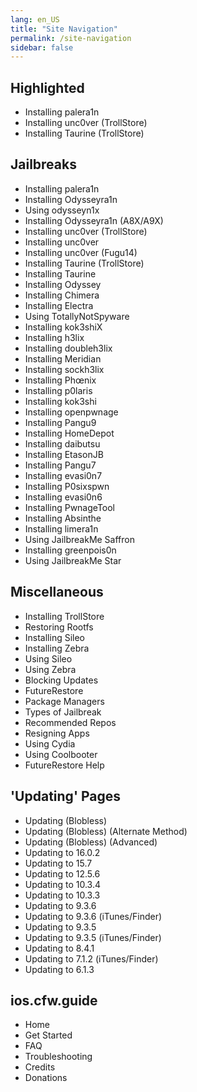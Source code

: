 ```yaml
---
lang: en_US
title: "Site Navigation"
permalink: /site-navigation
sidebar: false
---
```


## Highlighted

-   <router-link to="/installing-palera1n">Installing palera1n</router-link>
-   <router-link to="/installing-unc0ver-trollstore">Installing unc0ver (TrollStore)</router-link>
-   <router-link to="/installing-taurine-trollstore">Installing Taurine (TrollStore)</router-link>

## Jailbreaks

-   <router-link to="/installing-palera1n">Installing palera1n</router-link>
-   <router-link to="/installing-odysseyra1n">Installing Odysseyra1n</router-link>
-   <router-link to="/using-odysseyn1x">Using odysseyn1x</router-link>
-   <router-link to="/installing-odysseyra1n-a8x-a9x">Installing Odysseyra1n (A8X/A9X)</router-link>
-   <router-link to="/installing-unc0ver-trollstore">Installing unc0ver (TrollStore)</router-link>
-   <router-link to="/installing-unc0ver">Installing unc0ver</router-link>
-   <router-link to="/installing-unc0ver-fugu14">Installing unc0ver (Fugu14)</router-link>
-   <router-link to="/installing-taurine-trollstore">Installing Taurine (TrollStore)</router-link>
-   <router-link to="/installing-taurine">Installing Taurine</router-link>
-   <router-link to="/installing-odyssey">Installing Odyssey</router-link>
-   <router-link to="/installing-chimera">Installing Chimera</router-link>
-   <router-link to="/installing-electra">Installing Electra</router-link>
-   <router-link to="/using-tns">Using TotallyNotSpyware</router-link>
-   <router-link to="/installing-kok3shiX">Installing kok3shiX</router-link>
-   <router-link to="/installing-h3lix">Installing h3lix</router-link>
-   <router-link to="/installing-doubleh3lix-(ipa)">Installing doubleh3lix</router-link>
-   <router-link to="/installing-meridian-ipa">Installing Meridian</router-link>
-   <router-link to="/installing-sockh3lix">Installing sockh3lix</router-link>
-   <router-link to="/installing-phoenix">Installing Phœnix</router-link>
-   <router-link to="/installing-p0laris">Installing p0laris</router-link>
-   <router-link to="/installing-kok3shi">Installing kok3shi</router-link>
-   <router-link to="/installing-openpwnage">Installing openpwnage</router-link>
-   <router-link to="/installing-pangu933">Installing Pangu9</router-link>
-   <router-link to="/installing-homedepot">Installing HomeDepot</router-link>
-   <router-link to="/installing-daibutsu">Installing daibutsu</router-link>
-   <router-link to="/installing-etasonjb">Installing EtasonJB</router-link>
-   <router-link to="/installing-pangu7">Installing Pangu7</router-link>
-   <router-link to="/installing-evasi0n7">Installing evasi0n7</router-link>
-   <router-link to="/installing-p0sixspwn">Installing P0sixspwn</router-link>
-   <router-link to="/installing-evasi0n6">Installing evasi0n6</router-link>
-   <router-link to="/installing-pwnagetool">Installing PwnageTool</router-link>
-   <router-link to="/installing-absinthe">Installing Absinthe</router-link>
-   <router-link to="/installing-limera1n">Installing limera1n</router-link>
-   <router-link to="/using-jailbreakme-saffron">Using JailbreakMe Saffron</router-link>
-   <router-link to="/installing-greenpois0n">Installing greenpois0n</router-link>
-   <router-link to="/using-jailbreakme-star">Using JailbreakMe Star</router-link>

## Miscellaneous

-   <router-link to="/installing-trollstore">Installing TrollStore</router-link>
-   <router-link to="/restoring-rootfs">Restoring Rootfs</router-link>
-   <router-link to="/installing-sileo">Installing Sileo</router-link>
-   <router-link to="/installing-zebra">Installing Zebra</router-link>
-   <router-link to="/using-sileo">Using Sileo</router-link>
-   <router-link to="/using-zebra">Using Zebra</router-link>
-   <router-link to="/blocking-updates">Blocking Updates</router-link>
-   <router-link to="/futurerestore">FutureRestore</router-link>
-   <router-link to="/package-managers">Package Managers</router-link>
-   <router-link to="/types-of-jailbreak">Types of Jailbreak</router-link>
-   <router-link to="/recommended-repos">Recommended Repos</router-link>
-   <router-link to="/resigning-apps">Resigning Apps</router-link>
-   <router-link to="/using-cydia">Using Cydia</router-link>
-   <router-link to="/using-coolbooter">Using Coolbooter</router-link>
-   <router-link to="/futurerestore-help">FutureRestore Help</router-link>

## 'Updating' Pages

-   <router-link to="/updating-blobless">Updating (Blobless)</router-link>
-   <router-link to="/updating-blobless-alternate">Updating (Blobless) (Alternate Method)</router-link>
-   <router-link to="/updating-blobless-advanced">Updating (Blobless) (Advanced)</router-link>
-   <router-link to="/updating-to-16-0">Updating to 16.0.2</router-link>
-   <router-link to="/updating-to-15-7">Updating to 15.7</router-link>
-   <router-link to="/updating-to-12-5-6">Updating to 12.5.6</router-link>
-   <router-link to="/updating-to-10-3-4">Updating to 10.3.4</router-link>
-   <router-link to="/updating-to-10-3-3">Updating to 10.3.3</router-link>
-   <router-link to="/updating-to-9-3-6">Updating to 9.3.6</router-link>
-   <router-link to="/updating-to-9-3-6-ipsw">Updating to 9.3.6 (iTunes/Finder)</router-link>
-   <router-link to="/updating-to-9-3-5">Updating to 9.3.5</router-link>
-   <router-link to="/updating-to-9-3-5-ipsw">Updating to 9.3.5 (iTunes/Finder)</router-link>
-   <router-link to="/updating-to-8-4-1">Updating to 8.4.1</router-link>
-   <router-link to="/updating-to-7-1-2-ipsw">Updating to 7.1.2 (iTunes/Finder)</router-link>
-   <router-link to="/updating-to-6-1-3">Updating to 6.1.3</router-link>

## ios.cfw.guide

-   <router-link to="/">Home</router-link>
-   <router-link to="/get-started">Get Started</router-link>
-   <router-link to="/faq">FAQ</router-link>
-   <router-link to="/troubleshooting">Troubleshooting</router-link>
-   <router-link to="/credits">Credits</router-link>
-   <router-link to="/donations">Donations</router-link>
